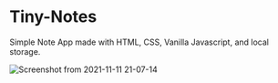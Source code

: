 # Tiny-Notes
Simple Note App made with HTML, CSS, Vanilla Javascript, and local storage.


![Screenshot from 2021-11-11 21-07-14](https://user-images.githubusercontent.com/50225245/141356113-939f9bd1-4f19-4d76-85ab-e55eec426b64.png)
